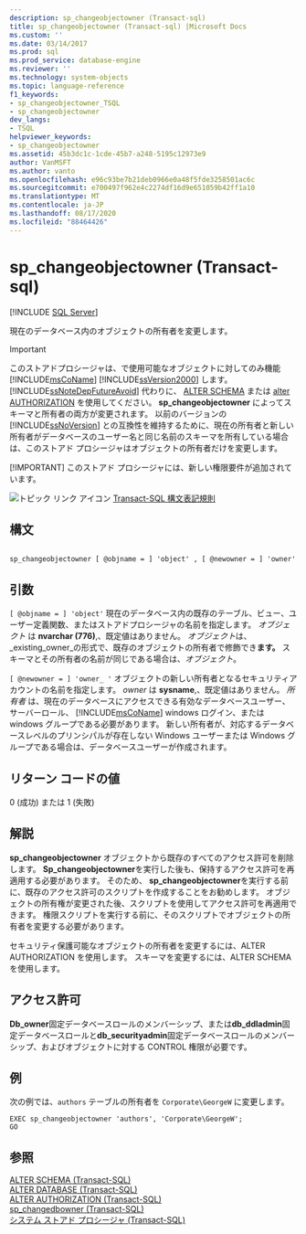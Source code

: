```yaml
---
description: sp_changeobjectowner (Transact-sql)
title: sp_changeobjectowner (Transact-sql) |Microsoft Docs
ms.custom: ''
ms.date: 03/14/2017
ms.prod: sql
ms.prod_service: database-engine
ms.reviewer: ''
ms.technology: system-objects
ms.topic: language-reference
f1_keywords:
- sp_changeobjectowner_TSQL
- sp_changeobjectowner
dev_langs:
- TSQL
helpviewer_keywords:
- sp_changeobjectowner
ms.assetid: 45b3dc1c-1cde-45b7-a248-5195c12973e9
author: VanMSFT
ms.author: vanto
ms.openlocfilehash: e96c93be7b21deb0966e0a48f5fde3258501ac6c
ms.sourcegitcommit: e700497f962e4c2274df16d9e651059b42ff1a10
ms.translationtype: MT
ms.contentlocale: ja-JP
ms.lasthandoff: 08/17/2020
ms.locfileid: "88464426"
---
```

# <a name="sp_changeobjectowner-transact-sql"></a>sp_changeobjectowner (Transact-sql)
[!INCLUDE [SQL Server](../../includes/applies-to-version/sqlserver.md)]

  現在のデータベース内のオブジェクトの所有者を変更します。  
  
> [!IMPORTANT]
>  このストアドプロシージャは、で使用可能なオブジェクトに対してのみ機能 [!INCLUDE[msCoName](../../includes/msconame-md.md)] [!INCLUDE[ssVersion2000](../../includes/ssversion2000-md.md)] します。 [!INCLUDE[ssNoteDepFutureAvoid](../../includes/ssnotedepfutureavoid-md.md)] 代わりに、 [ALTER SCHEMA](../../t-sql/statements/alter-schema-transact-sql.md) または [alter AUTHORIZATION](../../t-sql/statements/alter-authorization-transact-sql.md) を使用してください。 **sp_changeobjectowner** によってスキーマと所有者の両方が変更されます。 以前のバージョンの [!INCLUDE[ssNoVersion](../../includes/ssnoversion-md.md)] との互換性を維持するために、現在の所有者と新しい所有者がデータベースのユーザー名と同じ名前のスキーマを所有している場合は、このストアド プロシージャはオブジェクトの所有者だけを変更します。  
> 
> [!IMPORTANT]
>  このストアド プロシージャには、新しい権限要件が追加されています。  
  
 ![トピック リンク アイコン](../../database-engine/configure-windows/media/topic-link.gif "トピック リンク アイコン") [Transact-SQL 構文表記規則](../../t-sql/language-elements/transact-sql-syntax-conventions-transact-sql.md)  
  
## <a name="syntax"></a>構文  
  
```  
  
sp_changeobjectowner [ @objname = ] 'object' , [ @newowner = ] 'owner'  
```  
  
## <a name="arguments"></a>引数  
`[ @objname = ] 'object'` 現在のデータベース内の既存のテーブル、ビュー、ユーザー定義関数、またはストアドプロシージャの名前を指定します。 *オブジェクト* は **nvarchar (776)**,、既定値はありません。 *オブジェクト*は、 _existing_owner_の形式で、既存のオブジェクトの所有者で修飾でき**ます。** スキーマとその所有者の名前が同じである場合は、_オブジェクト_。  
  
`[ @newowner = ] 'owner_ '` オブジェクトの新しい所有者となるセキュリティアカウントの名前を指定します。 *owner* は **sysname**,、既定値はありません。 *所有者* は、現在のデータベースにアクセスできる有効なデータベースユーザー、サーバーロール、 [!INCLUDE[msCoName](../../includes/msconame-md.md)] windows ログイン、または windows グループである必要があります。 新しい所有者が、対応するデータベースレベルのプリンシパルが存在しない Windows ユーザーまたは Windows グループである場合は、データベースユーザーが作成されます。  
  
## <a name="return-code-values"></a>リターン コードの値  
 0 (成功) または 1 (失敗)  
  
## <a name="remarks"></a>解説  
 **sp_changeobjectowner** オブジェクトから既存のすべてのアクセス許可を削除します。 **Sp_changeobjectowner**を実行した後も、保持するアクセス許可を再適用する必要があります。 そのため、 **sp_changeobjectowner**を実行する前に、既存のアクセス許可のスクリプトを作成することをお勧めします。 オブジェクトの所有権が変更された後、スクリプトを使用してアクセス許可を再適用できます。 権限スクリプトを実行する前に、そのスクリプトでオブジェクトの所有者を変更する必要があります。  
  
 セキュリティ保護可能なオブジェクトの所有者を変更するには、ALTER AUTHORIZATION を使用します。 スキーマを変更するには、ALTER SCHEMA を使用します。  
  
## <a name="permissions"></a>アクセス許可  
 **Db_owner**固定データベースロールのメンバーシップ、または**db_ddladmin**固定データベースロールと**db_securityadmin**固定データベースロールのメンバーシップ、およびオブジェクトに対する CONTROL 権限が必要です。  
  
## <a name="examples"></a>例  
 次の例では、`authors` テーブルの所有者を `Corporate\GeorgeW` に変更します。  
  
```  
EXEC sp_changeobjectowner 'authors', 'Corporate\GeorgeW';  
GO  
```  
  
## <a name="see-also"></a>参照  
 [ALTER SCHEMA &#40;Transact-SQL&#41;](../../t-sql/statements/alter-schema-transact-sql.md)   
 [ALTER DATABASE &#40;Transact-SQL&#41;](../../t-sql/statements/alter-database-transact-sql.md)   
 [ALTER AUTHORIZATION &#40;Transact-SQL&#41;](../../t-sql/statements/alter-authorization-transact-sql.md)   
 [sp_changedbowner &#40;Transact-SQL&#41;](../../relational-databases/system-stored-procedures/sp-changedbowner-transact-sql.md)   
 [システム ストアド プロシージャ &#40;Transact-SQL&#41;](../../relational-databases/system-stored-procedures/system-stored-procedures-transact-sql.md)  
  
  
